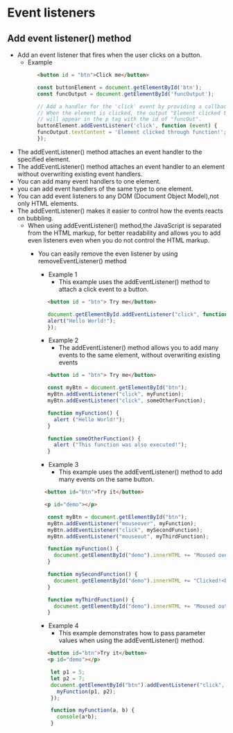 # Event listeners
## Add event listener() method
* Add an event listener that fires when the user clicks on a button.
  * Example
       ```html
          <button id = "btn">Click me</button>
       ```
       ```javascript
          const buttonElement = document.getElementById('btn');
          const funcOutput = document.getElementById('funcOutput');
      
          // Add a handler for the 'click' event by providing a callback function.
          // When the element is clicked, the output "Element clicked through function!"
          // will appear in the p tag with the id of "funcOut".
          buttonElement.addEventListener('click', function (event) {
          funcOutput.textContent = 'Element clicked through function!';
          });
      ```
* The addEventListener() method attaches an event handler to the specified element.  
* The addEventListener() method attaches an event handler to an element without overwriting existing event handlers.
* You can add many event handlers to one element.
* you can add event handlers of the same type to one element.
* You can add event listeners to any DOM (Document Object Model),not only HTML elements.
* The addEventListener() makes it easier to control how the events reacts on bubbling.
  * When using addEventListener() method,the JavaScript is separated from the HTML markup, for better readability and allows you to add even listeners even when you do not control the HTML markup.
    * You can easily remove the even listener by using removeEventListener() method

      * Example 1
        * This example uses the addEventListener() method to attach a click event to a button.
      ```html
         <button id = "btn"> Try me</button>
      ```
      ```javascript
         document.getElementById.addEventListener("click", function(){
         alert("Hello World!");
         });
      ```
      * Example 2
        * The addEventListener() method allows you to add many events to the same element, without overwriting existing events
    
      ```html
         <button id = "btn"> Try me</button>
      ```
      ```javascript
         const myBtn = document.getElementById("btn");
         myBtn.addEventListener("click", myFunction);
         myBtn.addEventListener("click", someOtherFunction);
  
         function myFunction() {
           alert ("Hello World!");
         }
  
         function someOtherFunction() {
           alert ("This function was also executed!");
         }
      ```
      * Example 3
        * This example uses the addEventListener() method to add many events on the same button. 
      ```html
        <button id="btn">Try it</button>

        <p id="demo"></p>
      ```  
      ```javascript
         const myBtn = document.getElementById("btn");
         myBtn.addEventListener("mouseover", myFunction);
         myBtn.addEventListener("click", mySecondFunction);
         myBtn.addEventListener("mouseout", myThirdFunction);
  
         function myFunction() {
           document.getElementById("demo").innerHTML += "Moused over!<br>";
         }
  
         function mySecondFunction() {
           document.getElementById("demo").innerHTML += "Clicked!<br>";
         }
  
         function myThirdFunction() {
           document.getElementById("demo").innerHTML += "Moused out!<br>";
         }
      ```
      * Example 4
        * This example demonstrates how to pass parameter values when using the addEventListener() method.
    
      ```html
         <button id="btn">Try it</button>
         <p id="demo"></p>
      ```
      ```javascript
          let p1 = 5;
          let p2 = 7;
          document.getElementById("btn").addEventListener("click", function() {
            myFunction(p1, p2);
          });
      
          function myFunction(a, b) {
            console(a*b);
          }
      ```
